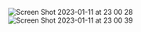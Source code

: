 ![Screen Shot 2023-01-11 at 23 00 28](https://user-images.githubusercontent.com/111819437/211825584-203e657a-dbe7-48a5-8e29-824b3324444e.png)
![Screen Shot 2023-01-11 at 23 00 39](https://user-images.githubusercontent.com/111819437/211825593-cd32d2ef-4c93-434b-8f2f-ad5ad17a2c38.png)
